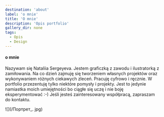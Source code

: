 ```yaml
---
destination: 'about'
label: 'o mnie'
title: 'O mnie'
description: 'Opis portfolio'
gallery_dir: none
tags:
  - Opis
  - Design
---
```


#### o mnie

Nazywam się Nataliia Sergeyeva. Jestem graficzką z zawodu i ilustratorką z zamiłowania. 
Na co dzień zajmuję się tworzeniem własnych projektów oraz wykonywaniem różnych ciekawych zleceń. Pracuję cyfrowo i ręcznie.
W portfolio przezentuję tylko niektóre pomysły i projekty. Jest to jedynie namiastka moich umiejętności bo ciągłe się uczę i nie boję eksperymentować :-)
Jeśli jesteś zainteresowany współpracą, zapraszam do kontaktu.






![](/Портрет_. jpg)

